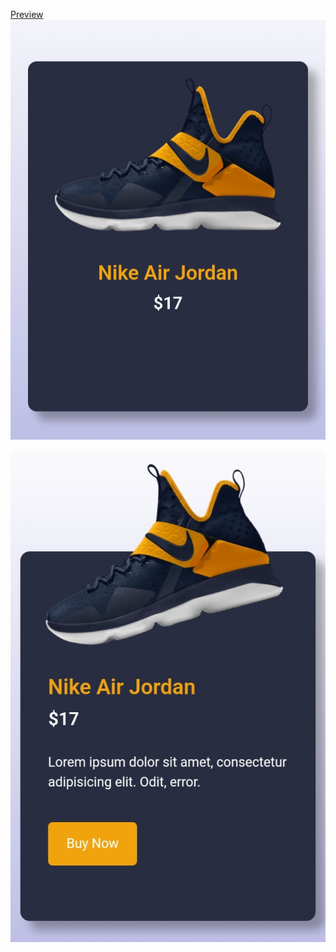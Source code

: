 <a href="https://masumkhanarfat.github.io/frist-portfolio/">Preview</a>
![ss](IMG_20240905_231618.jpg)

![ss](IMG_20240905_231652.jpg)